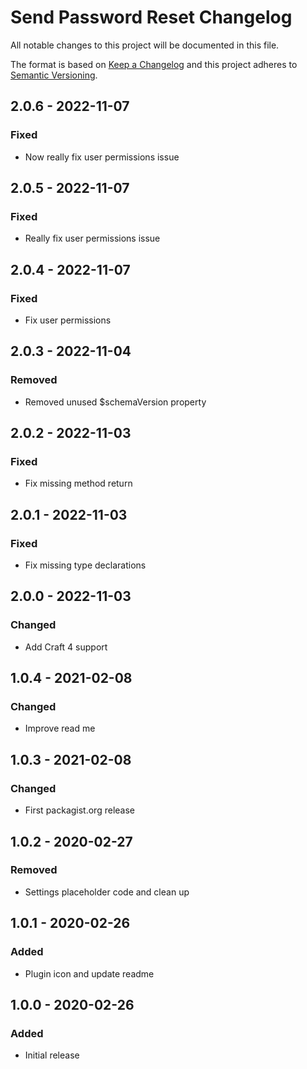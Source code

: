 # Send Password Reset Changelog

All notable changes to this project will be documented in this file.

The format is based on [Keep a Changelog](http://keepachangelog.com/) and this project adheres to [Semantic Versioning](http://semver.org/).

## 2.0.6 - 2022-11-07
### Fixed
- Now really fix user permissions issue

## 2.0.5 - 2022-11-07
### Fixed
- Really fix user permissions issue

## 2.0.4 - 2022-11-07
### Fixed
- Fix user permissions

## 2.0.3 - 2022-11-04
### Removed
- Removed unused $schemaVersion property

## 2.0.2 - 2022-11-03
### Fixed
- Fix missing method return

## 2.0.1 - 2022-11-03
### Fixed
- Fix missing type declarations

## 2.0.0 - 2022-11-03
### Changed
- Add Craft 4 support

## 1.0.4 - 2021-02-08
### Changed
- Improve read me

## 1.0.3 - 2021-02-08
### Changed
- First packagist.org release

## 1.0.2 - 2020-02-27
### Removed
- Settings placeholder code and clean up

## 1.0.1 - 2020-02-26
### Added
- Plugin icon and update readme

## 1.0.0 - 2020-02-26
### Added
- Initial release
